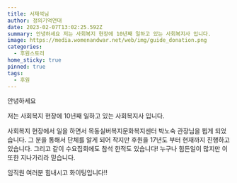 ```yaml
---
title: 서재석님
author: 정의기억연대
date: 2023-02-07T13:02:25.592Z
summary: 안녕하세요 저는 사회복지 현장에 10년째 일하고 있는 사회복지사 입니다.
image: https://media.womenandwar.net/web/img/guide_donation.png
categories:
  - 후원스토리
home_sticky: true
pinned: true
tags:
  - 후원
---
```

안녕하세요 



저는 사회복지 현장에 10년째 일하고 있는 사회복지사 입니다. 



사회복지 현장에서 일을 하면서 목동실버복지문화복지센터 박노숙 관장님을 뵙게 되었습니다. 그 분을 통해서 단체를 알게 되어 작지만 후원을 17년도 부터 현재까지 진행하고 있습니다. 그리고 같이 수요집회에도 참석 한적도 있습니다! 누구나 힘든일이 많지만 이 또한 지나가리라 믿습니다.



임직원 여러분 힘내시고 화이팅입니다!!